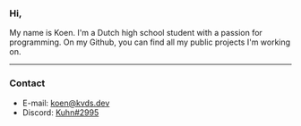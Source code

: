### Hi,
My name is Koen. I'm a Dutch high school student with a passion for programming. On my Github, you can find all my public projects I'm working on.

---
### Contact

- E-mail: [koen@kvds.dev](mailto:koen@kvds.dev)
- Discord: [Kuhn#2995](https://discordapp.com/users/264498576892100608)
